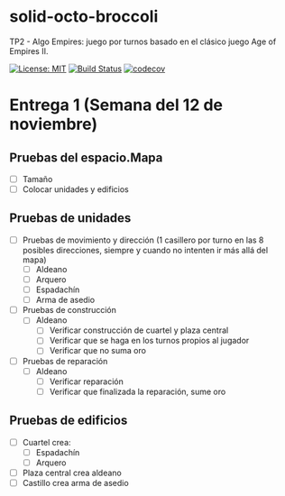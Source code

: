 # solid-octo-broccoli
TP2 - Algo Empires: juego por turnos basado en el clásico juego Age of Empires II.

[![License: MIT](https://img.shields.io/badge/License-MIT-yellow.svg)](https://opensource.org/licenses/MIT)
[![Build Status](https://travis-ci.org/iPetrignani/solid-octo-broccoli.svg?branch=master)](https://travis-ci.org/iPetrignani/solid-octo-broccoli)
[![codecov](https://codecov.io/gh/iPetrignani/solid-octo-broccoli/branch/master/graph/badge.svg)](https://codecov.io/gh/iPetrignani/solid-octo-broccoli)

# Entrega 1 (Semana del 12 de noviembre)

## Pruebas del espacio.Mapa
- [ ] Tamaño
- [ ] Colocar unidades y edificios

## Pruebas de unidades
- [ ] Pruebas de movimiento y dirección (1 casillero por turno en las 8 posibles direcciones, siempre y cuando no intenten ir más allá del mapa)
  - [ ] Aldeano
  - [ ] Arquero
  - [ ] Espadachín
  - [ ] Arma de asedio
- [ ] Pruebas de construcción
  - [ ] Aldeano
    - [ ] Verificar construcción de cuartel y plaza central
    - [ ] Verificar que se haga en los turnos propios al jugador
    - [ ] Verificar que no suma oro
- [ ] Pruebas de reparación
  - [ ] Aldeano
    - [ ] Verificar reparación
    - [ ] Verificar que finalizada la reparación, sume oro
    
## Pruebas de edificios
- [ ] Cuartel crea:
  - [ ] Espadachín
  - [ ] Arquero
- [ ] Plaza central crea aldeano
- [ ] Castillo crea arma de asedio
